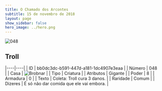 ```yaml
---
title: O Chamado dos Arcontes
subtitle: 15 de novembro de 2018
layout: page
show_sidebar: false
hero_image: ../hero.png
---
```


![048](https://cdn.keyforgegame.com/media/card_front/pt/341_048_CPX86RFXW765_pt.png)

## Troll

|----|----|
| ID | bb0dc3dc-b591-447d-a181-1dc4907e3eaa |
| Número | 048 |
| Casa | ![Brobnar](https://archonarcana.com/images/thumb/e/e0/Brobnar.png/22px-Brobnar.png "Brobnar") |
| Tipo | Criatura |
| Atributos | Gigante |
| Poder | 8 |
| Armadura | 0 |
| Texto | Coleta: Troll cura 3 danos. |
| Raridade | Comum |
| Dizeres | É só não dar comida que ele vai embora. |
